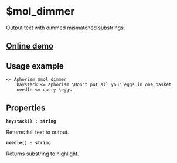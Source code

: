 # $mol_dimmer

Output text with dimmed mismatched substrings.

## [Online demo](https://mol.hyoo.ru/#!section=demos/readme/demo=mol_dimmer_demo)

## Usage example

```
<= Aphorism $mol_dimmer
	haystack <= aphorism \Don't put all your eggs in one basket
	needle <= query \eggs
```

## Properties

**`haystack() : string`**

Returns full text to output.

**`needle() : string`**

Returns substring to highlight.
